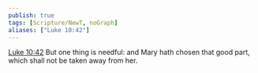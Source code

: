 ```yaml
---
publish: true
tags: [Scripture/NewT, noGraph]
aliases: ["Luke 10:42"]
---
```

[Luke 10:42](https://churchofjesuschrist.org/study/scriptures/nt/luke/10?lang=eng&id=p42#p42) But one thing is needful: and Mary hath chosen that good part, which shall not be taken away from her.




